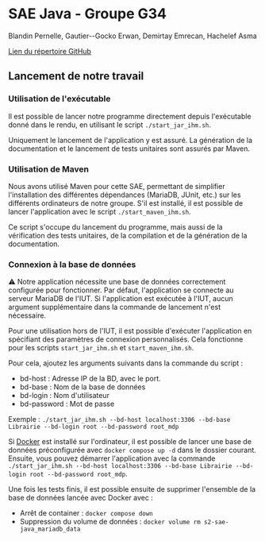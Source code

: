 # SAE Java - Groupe G34

Blandin Pernelle, Gautier--Gocko Erwan, Demirtay Emrecan, Hachelef Asma

[Lien du répertoire GitHub](https://github.com/PernelleBlandin/SAE_java_S2)

## Lancement de notre travail

### Utilisation de l'exécutable

Il est possible de lancer notre programme directement depuis l'exécutable donné dans le rendu, en utilisant le script `./start_jar_ihm.sh`.

Uniquement le lancement de l'application y est assuré. La génération de la documentation et le lancement de tests unitaires sont assurés par Maven.

### Utilisation de Maven

Nous avons utilisé Maven pour cette SAE, permettant de simplifier l'installation des différentes dépendances (MariaDB, JUnit, etc.) sur les différents ordinateurs de notre groupe. S'il est installé, il est possible de lancer l'application avec le script `./start_maven_ihm.sh`.

Ce script s'occupe du lancement du programme, mais aussi de la vérification des tests unitaires, de la compilation et de la génération de la documentation.

### Connexion à la base de données

⚠️ Notre application nécessite une base de données correctement configurée pour fonctionner. Par défaut, l'application se connecte au serveur MariaDB de l'IUT.
Si l'application est exécutée à l'IUT, aucun argument supplémentaire dans la commande de lancement n'est nécessaire.

Pour une utilisation hors de l'IUT, il est possible d'exécuter l'application en spécifiant des paramètres de connexion personnalisés. Cela fonctionne pour les scripts `start_jar_ihm.sh` et `start_maven_ihm.sh`.

Pour cela, ajoutez les arguments suivants dans la commande du script :
- bd-host : Adresse IP de la BD, avec le port.
- bd-base : Nom de la base de données
- bd-login : Nom d'utilisateur
- bd-password : Mot de passe

Exemple : `./start_jar_ihm.sh --bd-host localhost:3306 --bd-base Librairie --bd-login root --bd-password root_mdp`

Si [Docker](https://www.docker.com) est installé sur l'ordinateur, il est possible de lancer une base de données préconfigurée avec `docker compose up -d` dans le dossier courant.
Ensuite, vous pouvez démarrer l'application avec la commande `./start_jar_ihm.sh --bd-host localhost:3306 --bd-base Librairie --bd-login root --bd-password root_mdp`.

Une fois les tests finis, il est possible ensuite de supprimer l'ensemble de la base de données lancée avec Docker avec :
- Arrêt de container : `docker compose down`
- Suppression du volume de données : `docker volume rm s2-sae-java_mariadb_data`
